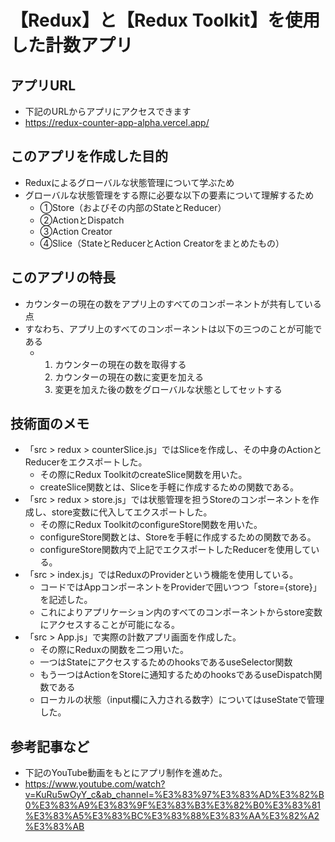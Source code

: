 # 【Redux】と【Redux Toolkit】を使用した計数アプリ

## アプリURL
- 下記のURLからアプリにアクセスできます
- https://redux-counter-app-alpha.vercel.app/

## このアプリを作成した目的
- Reduxによるグローバルな状態管理について学ぶため
- グローバルな状態管理をする際に必要な以下の要素について理解するため
  - ①Store（およびその内部のStateとReducer）
  - ②ActionとDispatch
  - ③Action Creator
  - ④Slice（StateとReducerとAction Creatorをまとめたもの）

## このアプリの特長
- カウンターの現在の数をアプリ上のすべてのコンポーネントが共有している点
- すなわち、アプリ上のすべてのコンポーネントは以下の三つのことが可能である
  - 1. カウンターの現在の数を取得する
    2. カウンターの現在の数に変更を加える
    3. 変更を加えた後の数をグローバルな状態としてセットする

## 技術面のメモ
- 「src > redux > counterSlice.js」ではSliceを作成し、その中身のActionとReducerをエクスポートした。
  - その際にRedux ToolkitのcreateSlice関数を用いた。
  - createSlice関数とは、Sliceを手軽に作成するための関数である。
- 「src > redux > store.js」では状態管理を担うStoreのコンポーネントを作成し、store変数に代入してエクスポートした。
  - その際にRedux ToolkitのconfigureStore関数を用いた。
  - configureStore関数とは、Storeを手軽に作成するための関数である。
  - configureStore関数内で上記でエクスポートしたReducerを使用している。
- 「src > index.js」ではReduxのProviderという機能を使用している。
  - コードではAppコンポーネントをProviderで囲いつつ「store={store}」を記述した。
  - これによりアプリケーション内のすべてのコンポーネントからstore変数にアクセスすることが可能になる。
- 「src > App.js」で実際の計数アプリ画面を作成した。
  - その際にReduxの関数を二つ用いた。
  - 一つはStateにアクセスするためのhooksであるuseSelector関数
  - もう一つはActionをStoreに通知するためのhooksであるuseDispatch関数である
  - ローカルの状態（input欄に入力される数字）についてはuseStateで管理した。

## 参考記事など
- 下記のYouTube動画をもとにアプリ制作を進めた。
- https://www.youtube.com/watch?v=KuRu5wOyY_c&ab_channel=%E3%83%97%E3%83%AD%E3%82%B0%E3%83%A9%E3%83%9F%E3%83%B3%E3%82%B0%E3%83%81%E3%83%A5%E3%83%BC%E3%83%88%E3%83%AA%E3%82%A2%E3%83%AB
